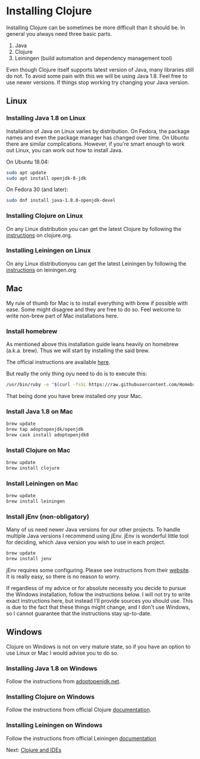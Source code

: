 # Installing Clojure

Installing Clojure can be sometimes be more difficult than it should be.
In general you always need three basic parts.

1. Java
2. Clojure
3. Leiningen (build automation and dependency management tool)

Even though Clojure itself supports latest version of Java,
many libraries still do not.
To avoid some pain with this we will be using Java 1.8.
Feel free to use newer versions.
If things stop working try changing your Java version.

## Linux

### Installing Java 1.8 on Linux

Installation of Java on Linux varies by distribution.
On Fedora, the package names and even the package manager has changed over time.
On Ubuntu there are similar complications.
However, if you're smart enough to work out Linux,
you can work out how to install Java.

On Ubuntu 18.04:

```sh
sudo apt update
sudo apt install openjdk-8-jdk
```

On Fedora 30 (and later):

```sh
sudo dnf install java-1.8.0-openjdk-devel
```

### Installing Clojure on Linux

On any Linux distribution you can get the latest Clojure by following
the [instructions](https://clojure.org/guides/getting_started#_installation_on_linux) on clojure.org.

### Installing Leiningen on Linux

On any Linux distributionyou can get the latest Leiningen by following
the [instructions](https://leiningen.org) on leiningen.org

## Mac

My rule of thumb for Mac is to install everything with brew if possible with ease.
Some might disagree and they are free to do so.
Feel welcome to write non-brew part of Mac installations here.

### Install homebrew

As mentioned above this installation guide leans heavily on homebrew (a.k.a. brew).
Thus we will start by installing the said brew.

The official instructions are available [here](https://brew.sh).

But really the only thing oyu need to do is to execute this:

```sh
/usr/bin/ruby -e "$(curl -fsSL https://raw.githubusercontent.com/Homebrew/install/master/install)"
```

That being done you have brew installed ony your Mac.

### Install Java 1.8 on Mac

```bash
brew update
brew tap adoptopenjdk/openjdk
brew cask install adoptopenjdk8
```

### Install Clojure on Mac

```bash
brew update
brew install clojure
```

### Install Leiningen on Mac

```bash
brew update
brew install leiningen
```

### Install jEnv (non-obligatory)

Many of us need newer Java versions for our other projects.
To handle multiple Java versions I recommend using jEnv.
jEnv is wonderful little tool for deciding,
which Java version you wish to use in each project.

```bash
brew update
brew install jenv
```

jEnv requires some configuring.
Please see instructions from their [website](https://www.jenv.be/).
It is really easy, so there is no reason to worry.

If regardless of my advice or for absolute necessity you decide to pursue the Windows installation,
follow the instructions below.
I will not try to write exact instructions here,
but instead I'll provide sources you should use.
This is due to the fact that these things might change,
and I don't use Windows,
so I cannot guarantee that the instructions stay up-to-date.

## Windows

Clojure on Windows is not on very mature state,
so if you have an option to use Linux or Mac I would advise you to do so.

### Installing Java 1.8 on Windows

Follow the instructions from [adoptopenjdk.net](https://adoptopenjdk.net/).

### Installing Clojure on Windows

Follow the instructions from official Clojure [documentation](https://clojure.org/guides/getting_started#_installation_on_windows).

### Installing Leiningen on Windows

Follow the instructions from official Leiningen [documentation](https://leiningen.org/)

Next: [Clojure and IDEs](3-clojure-and-IDE.md)
